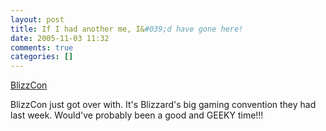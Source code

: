 ```yaml
---
layout: post
title: If I had another me, I&#039;d have gone here!
date: 2005-11-03 11:32
comments: true
categories: []
---
```

<a href="http://gucomics.com/archives/view.php?cdate=20051028">BlizzCon</a>

BlizzCon just got over with. It's Blizzard's big gaming convention they had last week. Would've probably been a good and GEEKY time!!!
